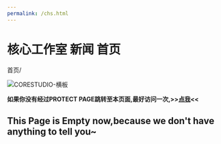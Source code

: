```yaml
---
permalink: /chs.html
---
```


# 核心工作室 新闻 首页

首页/

![CORESTUDIO-横板](https://user-images.githubusercontent.com/102907913/193284984-b30c52cd-1abf-405d-b73c-987ef78887d9.png)


**如果你没有经过PROTECT PAGE跳转至本页面,最好访问一次,>>[点我](/index.html)<<**

## This Page is Empty now,because we don't have anything to tell you~
